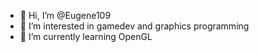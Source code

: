 - 👋 Hi, I’m @Eugene109
- 👀 I’m interested in gamedev and graphics programming
- 🌱 I’m currently learning OpenGL

<!---
Eugene109/Eugene109 is a ✨ special ✨ repository because its `README.md` (this file) appears on your GitHub profile.
You can click the Preview link to take a look at your changes.
--->
